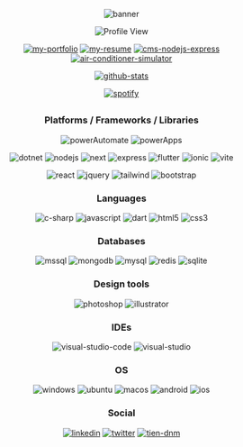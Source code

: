 <div
align="center"
>

![banner](./banner.png)

![Profile View](https://komarev.com/ghpvc/?username=tien-dnm&color=blueviolet)

[![my-portfolio](https://github-readme-stats.vercel.app/api/pin/?username=tien-dnm&repo=my-portfolio&theme=radical)](https://github.com/tien-dnm/my-portfolio)
[![my-resume](https://github-readme-stats.vercel.app/api/pin/?username=tien-dnm&repo=my-resume&theme=radical)](https://github.com/tien-dnm/my-resume)
[![cms-nodejs-express](https://github-readme-stats.vercel.app/api/pin/?username=tien-dnm&repo=cms-expressjs-ts&theme=radical)](https://github.com/tien-dnm/cms-expressjs-ts)
[![air-conditioner-simulator](https://github-readme-stats.vercel.app/api/pin/?username=tien-dnm&repo=air-conditioner-simulator&theme=radical)](https://github.com/tien-dnm/air-conditioner-simulator)

[![github-stats](https://github-readme-stats.vercel.app/api?username=tien-dnm&theme=radical&show_icons=true)](https://github.com/tien-dnm)

[![spotify](https://spotify-recently-played-readme.vercel.app/api?user=21ng6pc6t5dsqrlbi4c7angny&width=500&unique=1&count=1)](https://open.spotify.com/user/21ng6pc6t5dsqrlbi4c7angny)

##

### Platforms / Frameworks / Libraries ###

![powerAutomate](https://img.shields.io/badge/Power%20Automate-2C7EE3?style=for-the-badge&logo=powerautomate&logoColor=white)
![powerApps](https://img.shields.io/badge/Power%20Apps-902D87?style=for-the-badge&logo=powerapps&logoColor=white)

![dotnet](https://img.shields.io/badge/.NET-5C2D91?style=for-the-badge&logo=.net&logoColor=white)
![nodejs](https://img.shields.io/badge/node.js-6DA55F?style=for-the-badge&logo=node.js&logoColor=white)
![next](https://img.shields.io/badge/Next-black?style=for-the-badge&logo=next.js&logoColor=white)
![express](https://img.shields.io/badge/express.js-%23404d59.svg?style=for-the-badge&logo=express&logoColor=%2361DAFB)
![flutter](https://img.shields.io/badge/Flutter-%2302569B.svg?style=for-the-badge&logo=Flutter&logoColor=white)
![ionic](https://img.shields.io/badge/Ionic-%233880FF.svg?style=for-the-badge&logo=Ionic&logoColor=white)
![vite](https://img.shields.io/badge/vite-%23646CFF.svg?style=for-the-badge&logo=vite&logoColor=white)

![react](https://img.shields.io/badge/react-%2320232a.svg?style=for-the-badge&logo=react&logoColor=%2361DAFB)
![jquery](https://img.shields.io/badge/jquery-%230769AD.svg?style=for-the-badge&logo=jquery&logoColor=white)
![tailwind](https://img.shields.io/badge/tailwindcss-%2338B2AC.svg?style=for-the-badge&logo=tailwind-css&logoColor=white)
![bootstrap](https://img.shields.io/badge/bootstrap-%23563D7C.svg?style=for-the-badge&logo=bootstrap&logoColor=white)

### Languages ###

![c-sharp](https://img.shields.io/badge/c%23-%23239120.svg?style=for-the-badge&logo=c-sharp&logoColor=white)
![javascript](https://img.shields.io/badge/javascript-%23323330.svg?style=for-the-badge&logo=javascript&logoColor=%23F7DF1E)
![dart](https://img.shields.io/badge/dart-%230175C2.svg?style=for-the-badge&logo=dart&logoColor=white)
![html5](https://img.shields.io/badge/html5-%23E34F26.svg?style=for-the-badge&logo=html5&logoColor=white)
![css3](https://img.shields.io/badge/css3-%231572B6.svg?style=for-the-badge&logo=css3&logoColor=white)

### Databases ###

![mssql](https://img.shields.io/badge/MSSQL%20Sever-CC2927?style=for-the-badge&logo=microsoft%20sql%20server&logoColor=white)
![mongodb](https://img.shields.io/badge/MongoDB-%234ea94b.svg?style=for-the-badge&logo=mongodb&logoColor=white)
![mysql](https://img.shields.io/badge/mysql-%2300f.svg?style=for-the-badge&logo=mysql&logoColor=white)
![redis](https://img.shields.io/badge/redis-%23DD0031.svg?style=for-the-badge&logo=redis&logoColor=white)
![sqlite](https://img.shields.io/badge/sqlite-%2307405e.svg?style=for-the-badge&logo=sqlite&logoColor=white)

### Design tools ###

![photoshop](https://img.shields.io/badge/adobe%20photoshop-%2331A8FF.svg?style=for-the-badge&logo=adobe%20photoshop&logoColor=white)
![illustrator](https://img.shields.io/badge/adobe%20illustrator-%23FF9A00.svg?style=for-the-badge&logo=adobe%20illustrator&logoColor=white)

### IDEs ###

![visual-studio-code](https://img.shields.io/badge/Visual%20Studio%20Code-0078d7.svg?style=for-the-badge&logo=visual-studio-code&logoColor=white)
![visual-studio](https://img.shields.io/badge/Visual%20Studio-5C2D91.svg?style=for-the-badge&logo=visual-studio&logoColor=white)

### OS ###

![windows](https://img.shields.io/badge/Windows%2011-%230079d5.svg?style=for-the-badge&logo=Windows%2011&logoColor=white)
![ubuntu](https://img.shields.io/badge/Ubuntu-E95420?style=for-the-badge&logo=ubuntu&logoColor=white)
![macos](https://img.shields.io/badge/mac%20os-000000?style=for-the-badge&logo=macos&logoColor=F0F0F0)
![android](https://img.shields.io/badge/Android-3DDC84?style=for-the-badge&logo=android&logoColor=white)
![ios](https://img.shields.io/badge/iOS-000000?style=for-the-badge&logo=ios&logoColor=white)

### Social ###

[![linkedin](https://img.shields.io/badge/linkedin-%230077B5.svg?style=for-the-badge&logo=linkedin&logoColor=white)](https://www.linkedin.com/in/tiendnm/)
[![twitter](https://img.shields.io/badge/Twitter-%231DA1F2.svg?style=for-the-badge&logo=Twitter&logoColor=white)](https://twitter.com/tien_dnm)
[![tien-dnm](https://img.shields.io/badge/My%20portfolio-%23D83B7D.svg?style=for-the-badge)](http://www.tien-dnm.com)

</div>
